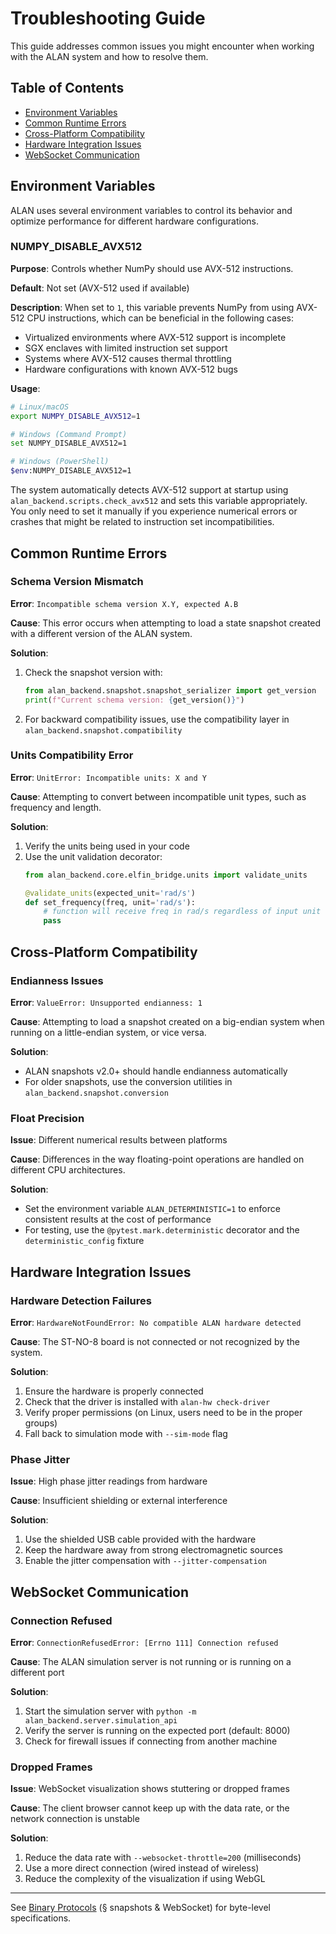# Troubleshooting Guide

This guide addresses common issues you might encounter when working with the ALAN system and how to resolve them.

## Table of Contents

- [Environment Variables](#environment-variables)
- [Common Runtime Errors](#common-runtime-errors)
- [Cross-Platform Compatibility](#cross-platform-compatibility)
- [Hardware Integration Issues](#hardware-integration-issues)
- [WebSocket Communication](#websocket-communication)

## Environment Variables

ALAN uses several environment variables to control its behavior and optimize performance for different hardware configurations.

### NUMPY_DISABLE_AVX512

**Purpose**: Controls whether NumPy should use AVX-512 instructions.

**Default**: Not set (AVX-512 used if available)

**Description**: When set to `1`, this variable prevents NumPy from using AVX-512 CPU instructions, which can be beneficial in the following cases:
- Virtualized environments where AVX-512 support is incomplete
- SGX enclaves with limited instruction set support
- Systems where AVX-512 causes thermal throttling
- Hardware configurations with known AVX-512 bugs

**Usage**:
```bash
# Linux/macOS
export NUMPY_DISABLE_AVX512=1

# Windows (Command Prompt)
set NUMPY_DISABLE_AVX512=1

# Windows (PowerShell)
$env:NUMPY_DISABLE_AVX512=1
```

The system automatically detects AVX-512 support at startup using `alan_backend.scripts.check_avx512` and sets this variable appropriately. You only need to set it manually if you experience numerical errors or crashes that might be related to instruction set incompatibilities.

## Common Runtime Errors

### Schema Version Mismatch

**Error**: `Incompatible schema version X.Y, expected A.B`

**Cause**: This error occurs when attempting to load a state snapshot created with a different version of the ALAN system.

**Solution**: 
1. Check the snapshot version with:
   ```python
   from alan_backend.snapshot.snapshot_serializer import get_version
   print(f"Current schema version: {get_version()}")
   ```
2. For backward compatibility issues, use the compatibility layer in `alan_backend.snapshot.compatibility`

### Units Compatibility Error

**Error**: `UnitError: Incompatible units: X and Y`

**Cause**: Attempting to convert between incompatible unit types, such as frequency and length.

**Solution**:
1. Verify the units being used in your code
2. Use the unit validation decorator:
   ```python
   from alan_backend.core.elfin_bridge.units import validate_units
   
   @validate_units(expected_unit='rad/s')
   def set_frequency(freq, unit='rad/s'):
       # function will receive freq in rad/s regardless of input unit
       pass
   ```

## Cross-Platform Compatibility

### Endianness Issues

**Error**: `ValueError: Unsupported endianness: 1`

**Cause**: Attempting to load a snapshot created on a big-endian system when running on a little-endian system, or vice versa.

**Solution**: 
- ALAN snapshots v2.0+ should handle endianness automatically
- For older snapshots, use the conversion utilities in `alan_backend.snapshot.conversion`

### Float Precision

**Issue**: Different numerical results between platforms

**Cause**: Differences in the way floating-point operations are handled on different CPU architectures.

**Solution**:
- Set the environment variable `ALAN_DETERMINISTIC=1` to enforce consistent results at the cost of performance
- For testing, use the `@pytest.mark.deterministic` decorator and the `deterministic_config` fixture

## Hardware Integration Issues

### Hardware Detection Failures

**Error**: `HardwareNotFoundError: No compatible ALAN hardware detected`

**Cause**: The ST-NO-8 board is not connected or not recognized by the system.

**Solution**:
1. Ensure the hardware is properly connected
2. Check that the driver is installed with `alan-hw check-driver`
3. Verify proper permissions (on Linux, users need to be in the proper groups)
4. Fall back to simulation mode with `--sim-mode` flag

### Phase Jitter

**Issue**: High phase jitter readings from hardware

**Cause**: Insufficient shielding or external interference

**Solution**:
1. Use the shielded USB cable provided with the hardware
2. Keep the hardware away from strong electromagnetic sources
3. Enable the jitter compensation with `--jitter-compensation`

## WebSocket Communication

### Connection Refused

**Error**: `ConnectionRefusedError: [Errno 111] Connection refused`

**Cause**: The ALAN simulation server is not running or is running on a different port

**Solution**:
1. Start the simulation server with `python -m alan_backend.server.simulation_api`
2. Verify the server is running on the expected port (default: 8000)
3. Check for firewall issues if connecting from another machine

### Dropped Frames

**Issue**: WebSocket visualization shows stuttering or dropped frames

**Cause**: The client browser cannot keep up with the data rate, or the network connection is unstable

**Solution**:
1. Reduce the data rate with `--websocket-throttle=200` (milliseconds)
2. Use a more direct connection (wired instead of wireless)
3. Reduce the complexity of the visualization if using WebGL

---

See [Binary Protocols](binary_protocols.md) (§ snapshots & WebSocket) for byte-level specifications.
